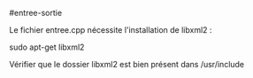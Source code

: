 #entree-sortie

Le fichier entree.cpp nécessite l'installation de libxml2 :

sudo apt-get libxml2

Vérifier que le dossier libxml2 est bien présent dans /usr/include
